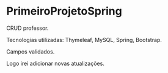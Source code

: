 # PrimeiroProjetoSpring
CRUD professor. 

Tecnologias utilizadas: Thymeleaf, MySQL, Spring, Bootstrap.

Campos validados.

Logo irei adicionar novas atualizações.

